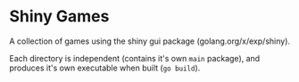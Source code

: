 # Shiny Games

A collection of games using the shiny gui package (golang.org/x/exp/shiny).


Each directory is independent (contains it's own ```main``` package), and produces it's own executable when built (```go build```).
